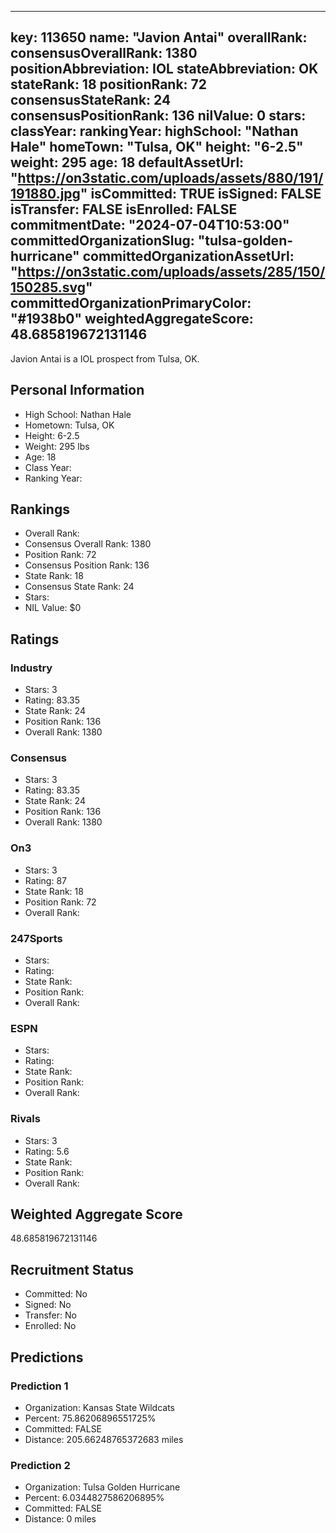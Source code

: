 ---
  key: 113650
  name: "Javion Antai"
  overallRank: 
  consensusOverallRank: 1380
  positionAbbreviation: IOL
  stateAbbreviation: OK
  stateRank: 18
  positionRank: 72
  consensusStateRank: 24
  consensusPositionRank: 136
  nilValue: 0
  stars: 
  classYear: 
  rankingYear: 
  highSchool: "Nathan Hale"
  homeTown: "Tulsa, OK"
  height: "6-2.5"
  weight: 295
  age: 18
  defaultAssetUrl: "https://on3static.com/uploads/assets/880/191/191880.jpg"
  isCommitted: TRUE
  isSigned: FALSE
  isTransfer: FALSE
  isEnrolled: FALSE
  commitmentDate: "2024-07-04T10:53:00"
  committedOrganizationSlug: "tulsa-golden-hurricane"
  committedOrganizationAssetUrl: "https://on3static.com/uploads/assets/285/150/150285.svg"
  committedOrganizationPrimaryColor: "#1938b0"
  weightedAggregateScore: 48.685819672131146
  ---
  
  Javion Antai is a IOL prospect from Tulsa, OK.
  
  ## Personal Information
  - High School: Nathan Hale
  - Hometown: Tulsa, OK
  - Height: 6-2.5
  - Weight: 295 lbs
  - Age: 18
  - Class Year: 
  - Ranking Year: 
  
  ## Rankings
  - Overall Rank: 
  - Consensus Overall Rank: 1380
  - Position Rank: 72
  - Consensus Position Rank: 136
  - State Rank: 18
  - Consensus State Rank: 24
  - Stars: 
  - NIL Value: $0
  
  ## Ratings
  
  ### Industry
  - Stars: 3
  - Rating: 83.35
  - State Rank: 24
  - Position Rank: 136
  - Overall Rank: 1380
  
  ### Consensus
  - Stars: 3
  - Rating: 83.35
  - State Rank: 24
  - Position Rank: 136
  - Overall Rank: 1380
  
  ### On3
  - Stars: 3
  - Rating: 87
  - State Rank: 18
  - Position Rank: 72
  - Overall Rank: 
  
  ### 247Sports
  - Stars: 
  - Rating: 
  - State Rank: 
  - Position Rank: 
  - Overall Rank: 
  
  ### ESPN
  - Stars: 
  - Rating: 
  - State Rank: 
  - Position Rank: 
  - Overall Rank: 
  
  ### Rivals
  - Stars: 3
  - Rating: 5.6
  - State Rank: 
  - Position Rank: 
  - Overall Rank: 
  
  ## Weighted Aggregate Score
  48.685819672131146
  
  ## Recruitment Status
  - Committed: No
  - Signed: No
  - Transfer: No
  - Enrolled: No
  
  
  
  ## Predictions
  
  ### Prediction 1
  - Organization: Kansas State Wildcats
  - Percent: 75.86206896551725%
  - Committed: FALSE
  - Distance: 205.66248765372683 miles
  
  ### Prediction 2
  - Organization: Tulsa Golden Hurricane
  - Percent: 6.0344827586206895%
  - Committed: FALSE
  - Distance: 0 miles
  